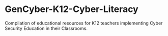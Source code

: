 # GenCyber-K12-Cyber-Literacy
Compilation of educational resources for K12 teachers implementing Cyber Security Education in their Classrooms. 
